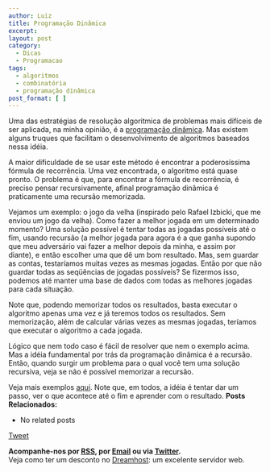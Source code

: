 ```yaml
---
author: Luiz
title: Programação Dinâmica
excerpt:
layout: post
category:
  - Dicas
  - Programacao
tags:
  - algoritmos
  - combinatória
  - programação dinâmica
post_format: [ ]
---
```

Uma das estratégias de resolução algoritmica de problemas mais difíceis de ser aplicada, na minha opinião, é a [programação dinâmica][1]. Mas existem alguns truques que facilitam o desenvolvimento de algoritmos baseados nessa idéia.

A maior dificuldade de se usar este método é encontrar a poderosíssima fórmula de recorrência. Uma vez encontrada, o algoritmo está quase pronto. O problema é que, para encontrar a fórmula de recorrência, é preciso pensar recursivamente, afinal programação dinâmica é praticamente uma recursão memorizada.

Vejamos um exemplo: o jogo da velha (inspirado pelo Rafael Izbicki, que me enviou um jogo da velha). Como fazer a melhor jogada em um determinado momento? Uma solução possível é tentar todas as jogadas possíveis até o fim, usando recursão (a melhor jogada para agora é a que ganha supondo que meu adversário vai fazer a melhor depois da minha, e assim por diante), e então escolher uma que dê um bom resultado. Mas, sem guardar as contas, testaríamos muitas vezes as mesmas jogadas. Então por que não guardar todas as seqüências de jogadas possíveis? Se fizermos isso, podemos até manter uma base de dados com todas as melhores jogadas para cada situação.

Note que, podendo memorizar todos os resultados, basta executar o algoritmo apenas uma vez e já teremos todos os resultados. Sem memorização, além de calcular várias vezes as mesmas jogadas, teríamos que executar o algoritmo a cada jogada.

Lógico que nem todo caso é fácil de resolver que nem o exemplo acima. Mas a idéia fundamental por trás da programação dinâmica é a recursão. Então, quando surgir um problema para o qual você tem uma solução recursiva, veja se não é possível memorizar a recursão.

Veja mais exemplos [aqui][2]. Note que, em todos, a idéia é tentar dar um passo, ver o que acontece até o fim e aprender com o resultado. 
**Posts Relacionados:** 
*   No related posts



[Tweet][3] 





**Acompanhe-nos por [ RSS][4], por [Email][5] ou via [Twitter][6].**  
Veja como ter um desconto no [Dreamhost][7]: um excelente servidor web.

 [1]: http://pt.wikipedia.org/wiki/Programa%C3%A7%C3%A3o_din%C3%A2mica
 [2]: http://vidageek.net/wp-content/uploads/2008/02/progdin.pdf "Programação Dinâmica"
 [3]: https://twitter.com/share
 [4]: http://feeds.feedburner.com/VidaGeek
 [5]: http://feedburner.google.com/fb/a/mailverify?uri=VidaGeek&loc=pt_BR
 [6]: http://twitter.com/blogvidageek
 [7]: http://vidageek.net/dreamhost/
